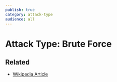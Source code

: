 ```yaml
---
publish: true
category: attack-type
audience: all
---
```

# Attack Type: Brute Force


## Related
- [Wikipedia Article](https://en.wikipedia.org/wiki/Brute-force_attack)